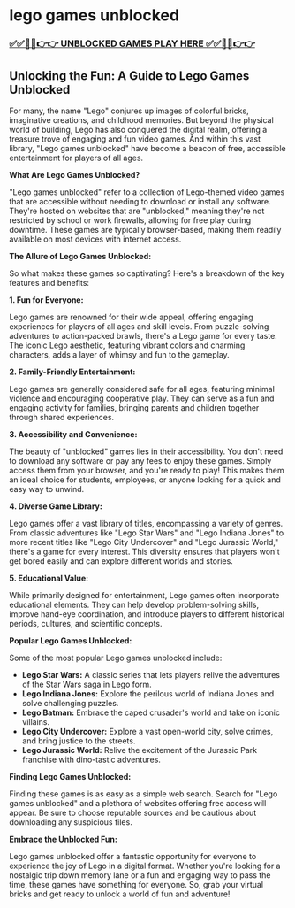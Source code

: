 # lego games unblocked

### [✅✅🔴🔴👉👉 UNBLOCKED GAMES PLAY HERE ✅✅🔴🔴👉👉](https://topstoryindia.com)

## Unlocking the Fun: A Guide to Lego Games Unblocked

For many, the name "Lego" conjures up images of colorful bricks, imaginative creations, and childhood memories. But beyond the physical world of building, Lego has also conquered the digital realm, offering a treasure trove of engaging and fun video games. And within this vast library, "Lego games unblocked" have become a beacon of free, accessible entertainment for players of all ages.

**What Are Lego Games Unblocked?**

"Lego games unblocked" refer to a collection of Lego-themed video games that are accessible without needing to download or install any software. They're hosted on websites that are "unblocked," meaning they're not restricted by school or work firewalls, allowing for free play during downtime. These games are typically browser-based, making them readily available on most devices with internet access.

**The Allure of Lego Games Unblocked:**

So what makes these games so captivating? Here's a breakdown of the key features and benefits:

**1. Fun for Everyone:** 

Lego games are renowned for their wide appeal, offering engaging experiences for players of all ages and skill levels. From puzzle-solving adventures to action-packed brawls, there's a Lego game for every taste. The iconic Lego aesthetic, featuring vibrant colors and charming characters, adds a layer of whimsy and fun to the gameplay.

**2. Family-Friendly Entertainment:** 

Lego games are generally considered safe for all ages, featuring minimal violence and encouraging cooperative play. They can serve as a fun and engaging activity for families, bringing parents and children together through shared experiences.

**3. Accessibility and Convenience:**

The beauty of "unblocked" games lies in their accessibility. You don't need to download any software or pay any fees to enjoy these games. Simply access them from your browser, and you're ready to play! This makes them an ideal choice for students, employees, or anyone looking for a quick and easy way to unwind.

**4. Diverse Game Library:**

Lego games offer a vast library of titles, encompassing a variety of genres. From classic adventures like "Lego Star Wars" and "Lego Indiana Jones" to more recent titles like "Lego City Undercover" and "Lego Jurassic World," there's a game for every interest. This diversity ensures that players won't get bored easily and can explore different worlds and stories.

**5. Educational Value:**

While primarily designed for entertainment, Lego games often incorporate educational elements. They can help develop problem-solving skills, improve hand-eye coordination, and introduce players to different historical periods, cultures, and scientific concepts.

**Popular Lego Games Unblocked:**

Some of the most popular Lego games unblocked include:

* **Lego Star Wars:** A classic series that lets players relive the adventures of the Star Wars saga in Lego form.
* **Lego Indiana Jones:** Explore the perilous world of Indiana Jones and solve challenging puzzles.
* **Lego Batman:** Embrace the caped crusader's world and take on iconic villains.
* **Lego City Undercover:** Explore a vast open-world city, solve crimes, and bring justice to the streets.
* **Lego Jurassic World:** Relive the excitement of the Jurassic Park franchise with dino-tastic adventures.

**Finding Lego Games Unblocked:**

Finding these games is as easy as a simple web search. Search for "Lego games unblocked" and a plethora of websites offering free access will appear. Be sure to choose reputable sources and be cautious about downloading any suspicious files.

**Embrace the Unblocked Fun:**

Lego games unblocked offer a fantastic opportunity for everyone to experience the joy of Lego in a digital format. Whether you're looking for a nostalgic trip down memory lane or a fun and engaging way to pass the time, these games have something for everyone. So, grab your virtual bricks and get ready to unlock a world of fun and adventure! 
